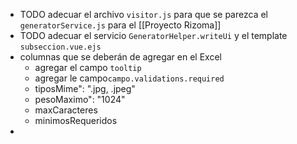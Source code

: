 - TODO adecuar el archivo `visitor.js` para que se parezca el `generatorService.js` para el [[Proyecto Rizoma]]
- TODO adecuar el servicio `GeneratorHelper.writeUi` y el template `subseccion.vue.ejs`
- columnas que se deberán de agregar en el Excel
	- agregar el campo `tooltip`
	- agregar le campo`campo.validations.required`
	- tiposMime": ".jpg, .jpeg"
	- pesoMaximo": "1024"
	- maxCaracteres
	- minimosRequeridos
-
